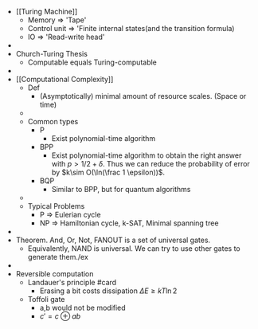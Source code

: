 - [[Turing Machine]]
	- Memory ⇒ 'Tape'
	- Control unit ⇒ 'Finite internal states(and the transition formula)
	- IO ⇒ 'Read-write head'
-
- Church-Turing Thesis
	- Computable equals Turing-computable
-
- [[Computational Complexity]]
	- Def
		- (Asymptotically) minimal amount of resource scales. (Space or time)
	-
	- Common types
		- P
			- Exist polynomial-time algorithm
		- BPP
			- Exist polynomial-time algorithm to obtain the right answer with $p>1/2+\delta$. Thus we can reduce the probability of error by $k\sim O(\ln(\frac 1 \epsilon))$.
		- BQP
			- Similar to BPP, but for quantum algorithms
	-
	- Typical Problems
		- P ⇒ Eulerian cycle
		- NP ⇒ Hamiltonian cycle, k-SAT, Minimal spanning tree
-
- Theorem. And, Or, Not, FANOUT is a set of universal gates.
	- Equivalently, NAND is universal. We can try to use other gates to generate them./ex
-
- Reversible computation
	- Landauer's principle #card
		- Erasing a bit costs dissipation $\Delta E\geq kT\ln2$
	- Toffoli gate
		- a,b would not be modified
		- $c'=c\oplus ab$